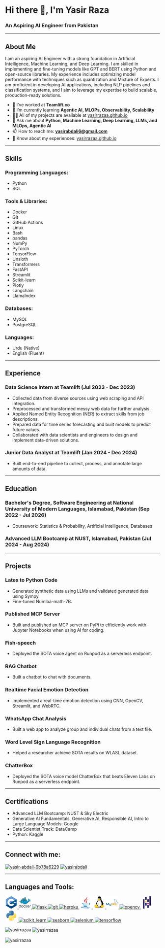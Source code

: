 # Hi there 👋, I'm Yasir Raza

### An Aspiring AI Engineer from Pakistan

---

## About Me

I am an aspiring AI Engineer with a strong foundation in Artificial Intelligence, Machine Learning, and Deep Learning. I am skilled in implementing and fine-tuning models like GPT and BERT using Python and open-source libraries. My experience includes optimizing model performance with techniques such as quantization and Mixture of Experts. I am proficient in developing AI applications, including NLP pipelines and classification systems, and I aim to leverage my expertise to build scalable, production-ready solutions.

- 🔭 I’ve worked at **Teamlift.co**
- 🌱 I’m currently learning **Agentic AI, MLOPs, Observability, Scalability**
- 👨‍💻 All of my projects are available at [yasirrazaa.github.io](https://yasirrazaa.github.io)
- 💬 Ask me about **Python, Machine Learning, Deep Learning, LLMs, and MLOps, Agentic AI**
- 📫 How to reach me: **yasirabdali6@gmail.com**
- 📄 Know about my experiences: [yasirrazaa.github.io](https://yasirrazaa.github.io)

---

## Skills

### Programming Languages:
- Python
- SQL

### Tools & Libraries:
- Docker
- Git
- GitHub Actions
- Linux
- Bash
- pandas
- NumPy
- PyTorch
- TensorFlow
- Unsloth
- Transformers
- FastAPI
- Streamlit
- Scikit-learn
- Plotly
- Langchain
- LlamaIndex

### Databases:
- MySQL
- PostgreSQL

### Languages:
- Urdu (Native)
- English (Fluent)

---

## Experience

### Data Science Intern at Teamlift (Jul 2023 - Dec 2023)
- Collected data from diverse sources using web scraping and API integration.
- Preprocessed and transformed messy web data for further analysis.
- Applied Named Entity Recognition (NER) to extract skills from job descriptions.
- Prepared data for time series forecasting and built models to predict future values.
- Collaborated with data scientists and engineers to design and implement data-driven solutions.

### Junior Data Analyst at Teamlift (Jan 2024 - Dec 2024)
- Built end-to-end pipeline to collect, process, and annotate large amounts of data.

---

## Education

### Bachelor's Degree, Software Engineering at National University of Modern Languages, Islamabad, Pakistan (Sep 2022 - Jul 2026)
- Coursework: Statistics & Probability, Artificial Intelligence, Databases

### Advanced LLM Bootcamp at NUST, Islamabad, Pakistan (Jul 2024 - Aug 2024)

---

## Projects

### Latex to Python Code
- Generated synthetic data using LLMs and validated generated data using Sympy.
- Fine-tuned Numiba-math-7B.

### Published MCP Server
- Built and published an MCP server on PyPi to efficiently work with Jupyter Notebooks when using AI for coding.

### Fish-speech
- Deployed the SOTA voice agent on Runpod as a serverless endpoint.

### RAG Chatbot
- Built a chatbot to chat with documents.

### Realtime Facial Emotion Detection
- Implemented a real-time emotion detection using CNN, OpenCV, Streamlit, and WebRTC.

### WhatsApp Chat Analysis
- Built a web app to analyze group and individual chats from a text file.

### Word Level Sign Language Recognition
- Helped a researcher achieve SOTA results on WLASL dataset.

### ChatterBox
- Deployed the SOTA voice model ChatterBox that beats Eleven Labs on Runpod as a serverless endpoint.

---

## Certifications

- Advanced LLM Bootcamp: NUST & Sky Electric
- Generative AI Fundamentals, Generative AI, Responsible AI, Intro to Large Language Models: Google
- Data Scientist Track: DataCamp
- Python: Kaggle

---

## Connect with me:

<p align="left">
<a href="https://linkedin.com/in/yasir-raza" target="blank"><img align="center" src="https://raw.githubusercontent.com/rahuldkjain/github-profile-readme-generator/master/src/images/icons/Social/linked-in-alt.svg" alt="yasir-abdali-9b78a6229" height="30" width="40" /></a>
<a href="https://kaggle.com/yasirabdali" target="blank"><img align="center" src="https://raw.githubusercontent.com/rahuldkjain/github-profile-readme-generator/master/src/images/icons/Social/kaggle.svg" alt="yasirabdali" height="30" width="40" /></a>
</p>

---

## Languages and Tools:

<p align="left"> <a href="https://www.w3schools.com/cpp/" target="_blank" rel="noreferrer"> <img src="https://raw.githubusercontent.com/devicons/devicon/master/icons/cplusplus/cplusplus-original.svg" alt="cplusplus" width="40" height="40"/> </a> <a href="https://www.docker.com/" target="_blank" rel="noreferrer"> <img src="https://raw.githubusercontent.com/devicons/devicon/master/icons/docker/docker-original-wordmark.svg" alt="docker" width="40" height="40"/> </a> <a href="https://flask.palletsprojects.com/" target="_blank" rel="noreferrer"> <img src="https://www.vectorlogo.zone/logos/pocoo_flask/pocoo_flask-icon.svg" alt="flask" width="40" height="40"/> </a> <a href="https://git-scm.com/" target="_blank" rel="noreferrer"> <img src="https://www.vectorlogo.zone/logos/git-scm/git-scm-icon.svg" alt="git" width="40" height="40"/> </a> <a href="https://heroku.com" target="_blank" rel="noreferrer"> <img src="https://www.vectorlogo.zone/logos/heroku/heroku-icon.svg" alt="heroku" width="40" height="40"/> </a> <a href="https://www.java.com" target="_blank" rel="noreferrer"> <img src="https://raw.githubusercontent.com/devicons/devicon/master/icons/java/java-original.svg" alt="java" width="40" height="40"/> </a> <a href="https://www.linux.org/" target="_blank" rel="noreferrer"> <img src="https://raw.githubusercontent.com/devicons/devicon/master/icons/linux/linux-original.svg" alt="linux" width="40" height="40"/> </a> <a href="https://www.mysql.com/" target="_blank" rel="noreferrer"> <img src="https://raw.githubusercontent.com/devicons/devicon/master/icons/mysql/mysql-original-wordmark.svg" alt="mysql" width="40" height="40"/> </a> <a href="https://opencv.org/" target="_blank" rel="noreferrer"> <img src="https://www.vectorlogo.zone/logos/opencv/opencv-icon.svg" alt="opencv" width="40" height="40"/> </a> <a href="https://pandas.pydata.org/" target="_blank" rel="noreferrer"> <img src="https://raw.githubusercontent.com/devicons/devicon/2ae2a900d2f041da66e950e4d48052658d850630/icons/pandas/pandas-original.svg" alt="pandas" width="40" height="40"/> </a> <a href="https://www.python.org" target="_blank" rel="noreferrer"> <img src="https://raw.githubusercontent.com/devicons/devicon/master/icons/python/python-original.svg" alt="python" width="40" height="40"/> </a> <a href="https://scikit-learn.org/" target="_blank" rel="noreferrer"> <img src="https://upload.wikimedia.org/wikipedia/commons/0/05/Scikit_learn_logo_small.svg" alt="scikit_learn" width="40" height="40"/> </a> <a href="https://seaborn.pydata.org/" target="_blank" rel="noreferrer"> <img src="https://seaborn.pydata.org/_images/logo-mark-lightbg.svg" alt="seaborn" width="40" height="40"/> </a> <a href="https://www.selenium.dev" target="_blank" rel="noreferrer"> <img src="https://raw.githubusercontent.com/detain/svg-logos/780f25886640cef088af994181646db2f6b1a3f8/svg/selenium-logo.svg" alt="selenium" width="40" height="40"/> </a> <a href="https://www.tensorflow.org" target="_blank" rel="noreferrer"> <img src="https://www.vectorlogo.zone/logos/tensorflow/tensorflow-icon.svg" alt="tensorflow" width="40" height="40"/> </a> </p>

<p><img align="left" src="https://github-readme-stats.vercel.app/api/top-langs?username=yasirrazaa&show_icons=true&locale=en&layout=compact" alt="yasirrazaa" /></p>

<p>&nbsp;<img align="center" src="https://github-readme-stats.vercel.app/api?username=yasirrazaa&show_icons=true&locale=en" alt="yasirrazaa" /></p>

<p><img align="center" src="https://github-readme-streak-stats.herokuapp.com/?user=yasirrazaa&" alt="yasirrazaa" /></p>



